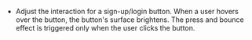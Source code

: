 - Adjust the interaction for a sign-up/login button. When a user hovers over the button, the button's surface brightens. The press and bounce effect is triggered only when the user clicks the button.